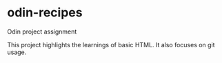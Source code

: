 # odin-recipes
Odin project assignment

This project highlights the learnings of basic HTML. It also focuses on git usage.
